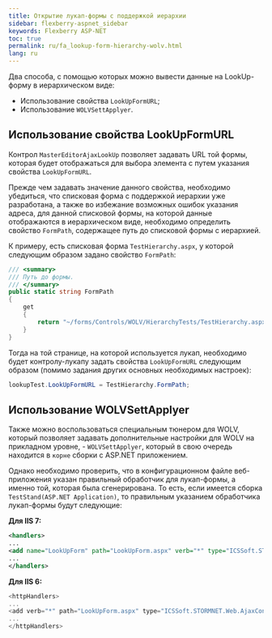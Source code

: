 ```yaml
---
title: Открытие лукап-формы с поддержкой иерархии 
sidebar: flexberry-aspnet_sidebar
keywords: Flexberry ASP-NET
toc: true
permalink: ru/fa_lookup-form-hierarchy-wolv.html
lang: ru
---
```


Два способа, с помощью которых можно вывести данные на LookUp-форму в иерархическом виде:
* Использование свойства `LookUpFormURL`;
* Использование `WOLVSettApplyer`.

## Использование свойства LookUpFormURL

Контрол `MasterEditorAjaxLookUp` позволяет задавать URL той формы, которая будет отображаться для выбора элемента с путем указания свойства `LookUpFormURL`.

Прежде чем задавать значение данного свойства, необходимо убедиться, что списковая форма с поддержкой иерархии уже разработана, а также во избежание возможных ошибок указания адреса, для данной списковой формы, на которой данные отображаются в иерархическом виде, необходимо определить свойство `FormPath`, содержащее путь до списковой формы с иерархией.

К примеру, есть списковая форма `TestHierarchy.aspx`, у которой следующим образом задано свойство `FormPath`:

```csharp
/// <summary>
/// Путь до формы.
/// </summary>
public static string FormPath
{
    get
    {
        return "~/forms/Controls/WOLV/HierarchyTests/TestHierarchy.aspx";
    }
}
```

Тогда на той странице, на которой используется лукап, необходимо будет контролу-лукапу задать свойства `LookUpFormURL` следующим образом (помимо задания других основных необходимых настроек):

```csharp
lookupTest.LookUpFormURL = TestHierarchy.FormPath;
```

## Использование WOLVSettApplyer

Также можно воспользоваться специальным тюнером для WOLV, который позволяет задавать дополнительные настройки для WOLV на прикладном уровне, - `WOLVSettApplyer`, который в свою очередь находится в `корне` сборки с ASP.NET приложением.

Однако необходимо проверить, что в конфигурационном файле веб-приложения указан правильный обработчик для лукап-формы, а именно той, которая была сгенерирована. То есть, если имеется сборка `TestStand(ASP.NET Application)`, то правильным указанием обработчика лукап-формы будут следующие:

__Для IIS 7:__

```xml
<handlers>
...
<add name="LookUpForm" path="LookUpForm.aspx" verb="*" type="ICSSoft.STORMNET.Web.AjaxControls.HandlerFactories.PageHandlersFactory`1[[ICSSoft.STORMNET.Web.Controls.LookUpForm, TestStand(ASP.NET Application)]], ICSSoft.STORMNET.Web.AjaxControls" resourceType="Unspecified" preCondition="integratedMode" />
...
</handlers>
```

__Для IIS 6:__

```csharp
<httpHandlers>
...
<add verb="*" path="LookUpForm.aspx" type="ICSSoft.STORMNET.Web.AjaxControls.HandlerFactories.PageHandlersFactory`1[[ICSSoft.STORMNET.Web.Controls.LookUpForm, TestStand(ASP.NET Application)]], ICSSoft.STORMNET.Web.AjaxControls" validate="false" />
...
</httpHandlers>
```
